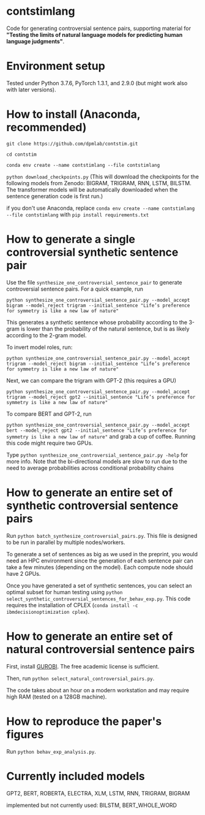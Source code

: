 # contstimlang
Code for generating controversial sentence pairs, supporting material for **"Testing the limits of natural language models for predicting human language judgments"**.

# Environment setup

Tested under Python 3.7.6, PyTorch 1.3.1, and 2.9.0 (but might work also with later versions).

# How to install (Anaconda, recommended)

```git clone https://github.com/dpmlab/contstim.git```

```cd contstim```

```conda env create --name contstimlang --file contstimlang```

```python download_checkpoints.py```
(This will download the checkpoints for the following models from Zenodo: BIGRAM, TRIGRAM, RNN, LSTM, BILSTM. The transformer models will be automatically downloaded when the sentence generation code is first run.)

if you don't use Anaconda, replace `conda env create --name contstimlang --file contstimlang` with ```pip install requirements.txt```

# How to generate a single controversial synthetic sentence pair
Use the file `synthesize_one_controversial_sentence_pair` to generate controversial sentence pairs. For a quick example, run

```python synthesize_one_controversial_sentence_pair.py --model_accept bigram --model_reject trigram --initial_sentence "Life’s preference for symmetry is like a new law of nature"```

This generates a synthetic sentence whose probability according to the 3-gram is lower than the probability of the natural sentence, but is as likely according to the 2-gram model.

To invert model roles, run:

```python synthesize_one_controversial_sentence_pair.py --model_accept trigram --model_reject bigram --initial_sentence "Life’s preference for symmetry is like a new law of nature"```

Next, we can compare the trigram with GPT-2 (this requires a GPU)

```python synthesize_one_controversial_sentence_pair.py --model_accept trigram --model_reject gpt2 --initial_sentence "Life’s preference for symmetry is like a new law of nature"```

To compare BERT and GPT-2, run 

```python synthesize_one_controversial_sentence_pair.py --model_accept bert --model_reject gpt2 --initial_sentence "Life’s preference for symmetry is like a new law of nature"```
and grab a cup of coffee. Running this code might require two GPUs.

Type `python synthesize_one_controversial_sentence_pair.py -help` for more info. Note that the bi-directional models are slow to run due to the need to average probabilities across conditional probability chains

# How to generate an entire set of synthetic controversial sentence pairs
Run `python batch_synthesize_controversial_pairs.py`. This file is designed to be run in parallel by multiple nodes/workers.

To generate a set of sentences as big as we used in the preprint, you would need an HPC environment since the generation of each sentence pair can take a few minutes (depending on the model). Each compute node should have 2 GPUs.

Once you have generated a set of synthetic sentences, you can select an optimal subset for human testing using
`python select_synthetic_controversial_sentences_for_behav_exp.py`. This code requires the installation of CPLEX (`conda install -c ibmdecisionoptimization cplex`).

# How to generate an entire set of natural controversial sentence pairs
First, install [GUROBI](https://www.gurobi.com/). The free academic license is sufficient.

Then, run `python select_natural_controversial_pairs.py`.

The code takes about an hour on a modern workstation and may require high RAM (tested on a 128GB machine).

# How to reproduce the paper's figures
Run `python behav_exp_analysis.py`.

# Currently included models
GPT2, BERT, ROBERTA, ELECTRA, XLM, LSTM, RNN, TRIGRAM, BIGRAM

implemented but not currently used: BILSTM, BERT_WHOLE_WORD
